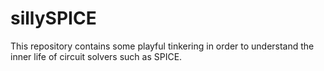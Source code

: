 # sillySPICE
This repository contains some playful tinkering in order to understand
the inner life of circuit solvers such as SPICE.